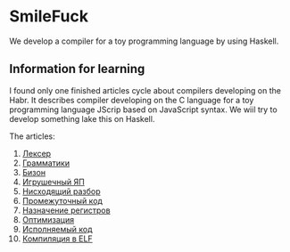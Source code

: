 # SmileFuck

We develop a compiler for a toy programming language by using Haskell.

## Information for learning

I found only one finished articles cycle about compilers developing on the Habr.
It describes compiler developing on the C language for a toy programming language JScrip based on JavaScript syntax. We wiil try to develop something lake this on Haskell.

The articles:

1. [Лексер](https://habr.com/post/99162/)
2. [Грамматики](https://habr.com/post/99298/)
3. [Бизон](https://habr.com/post/99366/)
4. [Игрушечный ЯП](https://habr.com/post/99397/)
5. [Нисходящий разбор](https://habr.com/post/99466/)
6. [Промежуточный код](https://habr.com/post/99592/)
7. [Назначение регистров](https://habr.com/post/99595/)
8. [Оптимизация](https://habr.com/post/101946/)
9. [Исполняемый код](https://habr.com/post/103402/)
10. [Компиляция в ELF](https://habr.com/post/104104/)
